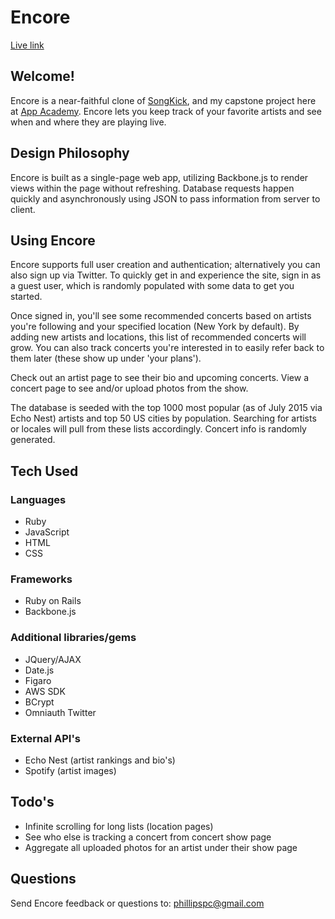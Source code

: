 # Encore
[Live link](http://www.encore.audio)

## Welcome!
Encore is a near-faithful clone of [SongKick](http://www.songkick.com), and my capstone project here at [App Academy](http://www.appacademy.io/).
Encore lets you keep track of your favorite artists and see when and where they are playing live.

## Design Philosophy
Encore is built as a single-page web app, utilizing Backbone.js to render views within the page without refreshing. Database requests happen quickly and asynchronously using JSON to pass information from server to client.

## Using Encore
Encore supports full user creation and authentication; alternatively you can also sign up via Twitter. To quickly get in and experience the site, sign in as a guest user, which is randomly populated with some data to get you started.

Once signed in, you'll see some recommended concerts based on artists you're following and your specified location (New York by default). By adding new artists and locations, this list of recommended concerts will grow. You can also track concerts you're interested in to easily refer back to them later (these show up under 'your plans').

Check out an artist page to see their bio and upcoming concerts. View a concert page to see and/or upload photos from the show.

The database is seeded with the top 1000 most popular (as of July 2015 via Echo Nest) artists and top 50 US cities by population. Searching for artists or locales will pull from these lists accordingly. Concert info is randomly generated.

## Tech Used

### Languages
- Ruby
- JavaScript
- HTML
- CSS

### Frameworks
- Ruby on Rails
- Backbone.js

### Additional libraries/gems
- JQuery/AJAX
- Date.js
- Figaro
- AWS SDK
- BCrypt
- Omniauth Twitter

### External API's
- Echo Nest (artist rankings and bio's)
- Spotify (artist images)

## Todo's
- Infinite scrolling for long lists (location pages)
- See who else is tracking a concert from concert show page
- Aggregate all uploaded photos for an artist under their show page



## Questions
Send Encore feedback or questions to:
[phillipspc@gmail.com](mailto:phillipspc@gmail.com)
